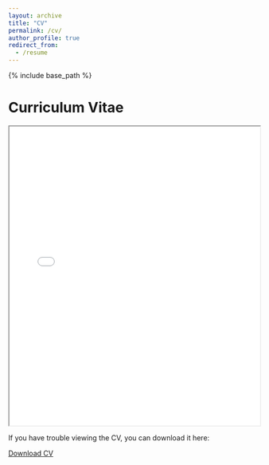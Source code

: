 ```yaml
---
layout: archive
title: "CV"
permalink: /cv/
author_profile: true
redirect_from:
  - /resume
---
```


{% include base_path %}

Curriculum Vitae
======
<iframe src="{{ site.baseurl }}/assets/AustinUlriggCV(2).pdf" width="100%" height="600px">
    This browser does not support PDFs. Please download the PDF to view it: <a href="{{ site.baseurl }}/assets/AustinUlriggCV(2).pdf">Download PDF</a>.
</iframe>

<p>If you have trouble viewing the CV, you can download it here:</p>
<a href="{{ site.baseurl }}/assets/AustinUlriggCV(2).pdf" class="btn btn-primary">Download CV</a>

